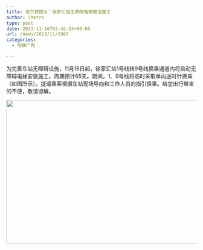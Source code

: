 ```yaml
---
title: 地下铁提示：徐家汇站无障碍电梯增设施工
author: iMetro
type: post
date: 2013-11-16T03:42:53+00:00
url: /news/2013/11/1987
categories:
  - 地铁广角

---
```

为完善车站无障碍设施，11月16日起，徐家汇站1号线转9号线换乘通道内将启动无障碍电梯安装施工，周期预计65天。期间，1、9号线将临时采取单向逆时针换乘（如图所示）。提请乘客根据车站现场导向和工作人员的指引换乘。给您出行带来的不便，敬请谅解。

<img src="http://ww4.sinaimg.cn/large/a8e8b134jw1eakbsst126j216u0tg456.jpg" alt="" width="555" height="382" />